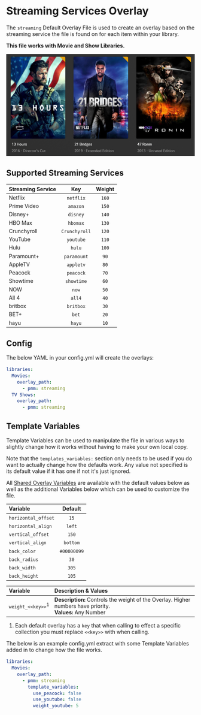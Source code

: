 # Streaming Services Overlay

The `streaming` Default Overlay File is used to create an overlay based on the streaming service the file is found on for each item within your library.

**This file works with Movie and Show Libraries.**

![](images/streaming.png)

## Supported Streaming Services

| Streaming Service |      Key      | Weight |
|:------------------|:-------------:|:------:|
| Netflix           |   `netflix`   | `160`  |
| Prime Video       |   `amazon`    | `150`  |
| Disney+           |   `disney`    | `140`  |
| HBO Max           |   `hbomax`    | `130`  |
| Crunchyroll       | `Crunchyroll` | `120`  |
| YouTube           |   `youtube`   | `110`  |
| Hulu              |    `hulu`     | `100`  |
| Paramount+        |  `paramount`  |  `90`  |
| AppleTV           |   `appletv`   |  `80`  |
| Peacock           |   `peacock`   |  `70`  |
| Showtime          |  `showtime`   |  `60`  |
| NOW               |     `now`     |  `50`  |
| All 4             |    `all4`     |  `40`  |
| britbox           |   `britbox`   |  `30`  |
| BET+              |     `bet`     |  `20`  |
| hayu              |    `hayu`     |  `10`  |


## Config

The below YAML in your config.yml will create the overlays:

```yaml
libraries:
  Movies:
    overlay_path:
      - pmm: streaming
  TV Shows:
    overlay_path:
      - pmm: streaming
```

## Template Variables

Template Variables can be used to manipulate the file in various ways to slightly change how it works without having to make your own local copy.

Note that the `templates_variables:` section only needs to be used if you do want to actually change how the defaults work. Any value not specified is its default value if it has one if not it's just ignored.

All [Shared Overlay Variables](../overlay_variables.md) are available with the default values below as well as the additional Variables below which can be used to customize the file.

| Variable            |   Default   |
|:--------------------|:-----------:|
| `horizontal_offset` |    `15`     |
| `horizontal_align`  |   `left`    |
| `vertical_offset`   |    `150`    |
| `vertical_align`    |  `bottom`   |
| `back_color`        | `#00000099` |
| `back_radius`       |    `30`     |
| `back_width`        |    `305`    |
| `back_height`       |    `105`    |

| Variable                     | Description & Values                                                                                         |
|:-----------------------------|:-------------------------------------------------------------------------------------------------------------|
| `weight_<<key>>`<sup>1</sup> | **Description:** Controls the weight of the Overlay. Higher numbers have priority.<br>**Values:** Any Number |

1. Each default overlay has a `key` that when calling to effect a specific collection you must replace `<<key>>` with when calling.

The below is an example config.yml extract with some Template Variables added in to change how the file works.

```yaml
libraries:
  Movies:
    overlay_path:
      - pmm: streaming
        template_variables:
          use_peacock: false
          use_youtube: false
          weight_youtube: 5
```

